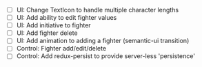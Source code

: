 - [ ] UI: Change TextIcon to handle multiple character lengths
- [ ] UI: Add ability to edit fighter values
- [ ] UI: Add initiative to fighter
- [ ] UI: Add fighter delete
- [ ] UI: Add animation to adding a fighter (semantic-ui transition)
- [ ] Control: Fighter add/edit/delete
- [ ] Control: Add redux-persist to provide server-less 'persistence'

